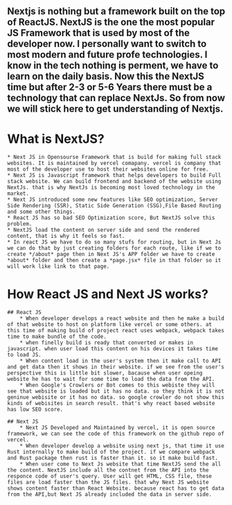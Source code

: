## Nextjs is nothing but a framework built on the top of ReactJS. NextJS is the one the most popular JS Framework that is used by most of the developer now. I personally want to switch to most modern and future profe technologies. I know in the tech nothing is perment, we have to learn on the daily basis. Now this the NextJS time but after 2-3 or 5-6 Years there must be a technology that can replace NextJs. So from now we will stick here to get understanding of Nextjs.

# What is NextJS?
    * Next JS in Opensourse Framework that is build for making full stack websites. It is maintained by vercel comapany. vercel is company that most of the developer use to host their websites online for free.
    * Next JS is Javascript framework that helps developers to build Full stack website. We can build frontend and backend of the website using NextJs. that is why NextJs is becoming most loved technology in the market.
    * Next JS introduced some new features like SEO optimization, Server Side Rendering (SSR), Static Side Generation (SSG),File Based Routing and some other things.
    * React JS has so bad SEO Optimization score, But NextJS solve this problem.
    * NextJS load the content on server side and send the rendered content, that is why it feels so fast.
    * In react JS we have to do so many stufs for routing, but in Next Js we can do that by just creating folders for each route, like if we to create */about* page then in Next JS's APP folder we have to create *about* folder and then create a *page.jsx* file in that folder so it will work like link to that page.

# How React JS and Next JS works?

    ## React JS
        * When developer develops a react website and then he make a build of that website to host on platform like vercel or some others. at this time of making build of project react uses webpack, webpack takes time to make bundle of the code.
        * when finelly build is ready that converted or makes in javascript. when user load this content on his devices it takes time to load JS.
        * When content load in the user's system then it make call to API and get data then it shows in their website. if we see from the user's perspective this is little bit slower, bacause when user opeing website he has to wait for some time to load the data from the API. 
        * When Google's Crowlers or Bot comes to this webiste they will see that website is loaded but it has no data. so they think it is not geninue webisite or it has no data. so google crowler do not show this kinds of webisites in search result. that's why react based website has low SEO score. 

    ## Next JS
        * Next JS Developed and Maintained by vercel, it is open source framework, we can see the code of this framework on the github repo of vercel. 
        * When developer develop a website using next js, that time it use Rust internally to make build of the project. if we compare webpack and Rust package then rust is faster than it. so it make build fast.
        * When user come to Next Js website that time NextJS send the all the content. NextJS include all the contnet from the API into the responce code of user's query. User will get HTML, CSS file, these files are load faster than the JS files. that why Next JS website shows content faster than React Website. because react has to get data from the API,but Next JS already included the data in server side.
        